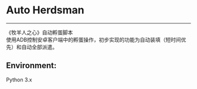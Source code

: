 # Auto Herdsman
----------------------------------------------------------------------------------------------
《牧羊人之心》自动孵蛋脚本  
使用ADB控制安卓客户端中的孵蛋操作，初步实现的功能为自动装填（短时间优先）和自动全部派遣。  

Environment:
----------------------------------------------------------------------------------------------
Python 3.x

